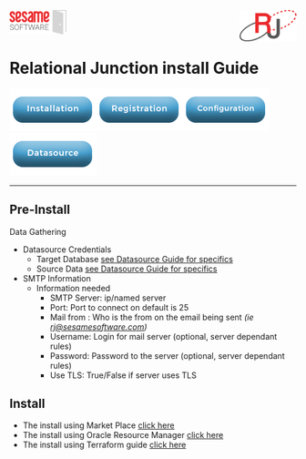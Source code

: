 <img  src="../images/SesameSoftwareLogo-2020Final.png" width="100px"><img align=right src="../images/RJOrbitLogo-2021Final.png" width="100px">

# Relational Junction install Guide

[![Installation](../images/Button_Installation.png)](installguide.md)[![Registration](../images/Button_Registration.png)](RegistrationGuide.md)[![Configuration](../images/Button_Configuration.png)](configurationGuide.md)[![Datasource](../images/Button_Datasource.png)](DatasourceGuide.md)

---

## Pre-Install

Data Gathering

* Datasource Credentials
  * Target Database [see Datasource Guide for specifics](../Datasources/README.md)
  * Source Data [see Datasource Guide for specifics](../Datasources/README.md)
* SMTP Information
  * Information needed
    * SMTP Server: ip/named server
    * Port: Port to connect on default is 25
    * Mail from : Who is the from on the email being sent *(ie rj@sesamesoftware.com)*
    * Username: Login for mail server (optional, server dependant rules)
    * Password: Password to the server (optional, server dependant rules)
    * Use TLS: True/False if server uses TLS

## Install

* The install using Market Place [click here](installWithMarketPlace.md)
* The install using Oracle Resource Manager [click here](installwithORM.md)
* The install using Terraform guide [click here](installwithTerraform.md)
